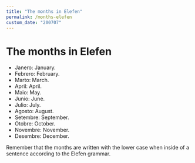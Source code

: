 ```yaml
---
title: "The months in Elefen"
permalink: /months-elefen
custom_date: "200707"
---
```


# The months in Elefen

- Janero: January.
- Febrero: February.
- Marto: March.
- April: April.
- Maio: May.
- Junio: June.
- Julio: July.
- Agosto: August.
- Setembre: September.
- Otobre: October.
- Novembre: November.
- Desembre: December.

Remember that the months are written with the lower case when inside of a sentence according to the Elefen grammar.
